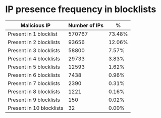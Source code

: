 # IP presence frequency in blocklists
| Malicious IP | Number of IPs | % |
|----|----|----|
| Present in 1 blocklist | 570767 | 73.48% |
| Present in 2 blocklists | 93656 | 12.06% |
| Present in 3 blocklists | 58800 | 7.57% |
| Present in 4 blocklists | 29733 | 3.83% |
| Present in 5 blocklists | 12593 | 1.62% |
| Present in 6 blocklists | 7438 | 0.96% |
| Present in 7 blocklists | 2390 | 0.31% |
| Present in 8 blocklists | 1221 | 0.16% |
| Present in 9 blocklists | 150 | 0.02% |
| Present in 10 blocklists | 32 | 0.00% |
